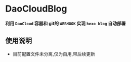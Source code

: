 # DaoCloudBlog

**利用 `DaoCloud` 容器和 git的 `WEBHOOK` 实现 `hexo blog` 自动部署**

## 使用说明
- 目前配置文件未分离,仅为自用,带后续更新

